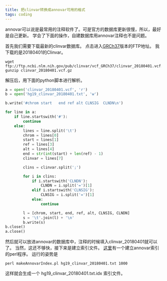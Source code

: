 ```yaml
---
title: 把clinvar转换成annovar可用的格式
tags: coding
---
```


annovar可以说是最常用的注释软件了。可是官方的数据库更新很慢，所以，最好是自己更新。
学会了下面的操作，自建数据库用annovar注释也不是问题。

首先我们需要下载最新的clinvar数据库。
点击进入[GRCh37](ftp://ftp.ncbi.nlm.nih.gov/pub/clinvar/vcf_GRCh37/)版本的FTP地址。
我下载的是20180401的Clinvar。
```
wget ftp://ftp.ncbi.nlm.nih.gov/pub/clinvar/vcf_GRCh37/clinvar_20180401.vcf.gz
gunzip clinvar_20180401.vcf.gz
```

解压后，用下面的python脚本进行解析。
```python
a = open('clinvar_20180401.vcf', 'r')
b = open('hg19_clinvar_20180401.txt', 'w')

b.write('#chrom	start	end	ref	alt	CLNSIG	CLNDN\n')

for line in a:
	if line.startswith('#'):
		continue
	else:
		lines = line.split('\t')
		chrom = lines[0]
		start = lines[1]
		ref = lines[3]
		alt = lines[4]
		end = str(int(start) + len(ref) - 1)
		clinvar = lines[7]

		clins = clinvar.split(';')

		for i in clins:
			if i.startswith('CLNDN'):
				CLNDN = i.split('=')[1]
			elif i.startswith('CLNSIG'):
				CLNSIG = i.split('=')[1]
			else:
				continue

		l = [chrom, start, end, ref, alt, CLNSIG, CLNDN]
		s = '\t'.join(l) + '\n'
		b.write(s)
b.close()
a.close()
```

然后就可以放进annovar的数据库中，注释的时候填入clinvar_20180401就可以了。
当然，这还不够快，接下来是建立索引文件。
[这里](https://github.com/pzweuj/practice/blob/master/perl/makeAnnovarIndex/makeAnnovarIndex.pl)有一个建立annovar索引的perl程序。
运行的姿势是
```
perl makeAnnovarIndex.pl hg19_clinvar_20180401.txt 1000
```
这样就会生成一个 hg19_clinvar_20180401.txt.idx 索引文件。

[T_T]:###############